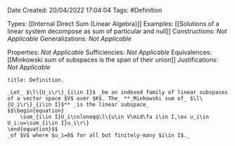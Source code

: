<div class="topSpace"></div>

Date Created: 20/04/2022 17:04:04
Tags: #Definition

Types: [[Internal Direct Sum (Linear Algebra)]]
Examples: [[Solutions of a linear system decompose as sum of particular and null]]
Constructions: _Not Applicable_
Generalizations: _Not Applicable_

Properties: _Not Applicable_
Sufficiencies: _Not Applicable_
Equivalences: [[Minkowski sum of subspaces is the span of their union]]
Justifications: _Not Applicable_

``` ad-Definition
title: Definition.

_Let_ $\l\{U_i\r\}_{i\in I}$ _be an indexed family of linear subspaces of a vector space $V$ over $K$. The_ **_Minkowski sum of_ $\l\{U_i\r\}_{i\in I}$** _is the linear subspace_
$$\begin{equation}
    \sum_{i\in I}U_i\coloneqq\l\{u\in V\mid\fa i\in I,\ex u_i\in U_i:u=\sum_{i\in I}u_i\r\}
\end{equation}$$
_of $V$ where $u_i=0$ for all but finitely-many $i\in I$._

```
